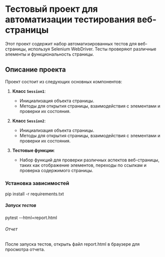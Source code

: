 # Тестовый проект для автоматизации тестирования веб-страницы

Этот проект содержит набор автоматизированных тестов для веб-страницы, используя Selenium WebDriver. Тесты проверяют различные элементы и функциональность страницы.

## Описание проекта

Проект состоит из следующих основных компонентов:
1. **Класс `Session1`**:
   - Инициализация объекта страницы.
   - Методы для открытия страницы, взаимодействия с элементами и проверки их состояния.

2. **Класс `Session2`**:
   - Инициализация объекта страницы.
   - Методы для открытия страницы, взаимодействия с элементами и проверки их состояния.

3. **Тестовые функции**:
   - Набор функций для проверки различных аспектов веб-страницы, таких как отображение элементов, переходы по ссылкам и проверка содержимого страницы.

### Установка зависимостей

pip install -r requirements.txt

##### Запуск тестов

pytest --html=report.html

###### Отчет

После запуска тестов, открыть файл report.html в браузере для просмотра отчета.
